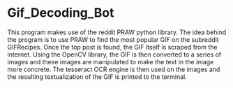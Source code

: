 # Gif_Decoding_Bot

This program makes use of the reddit PRAW python library. The idea behind the program is to use PRAW to find the most popular GIF on the subreddit GIFRecipes. Once the top post is found, the GIF itself is scraped from the internet. Using the OpenCV library, the GIF is then converted to a series of images and these images are manipulated to make the text in the image more concrete. The tesseract OCR engine is then used on the images and the resulting textualization of the GIF is printed to the terminal. 
